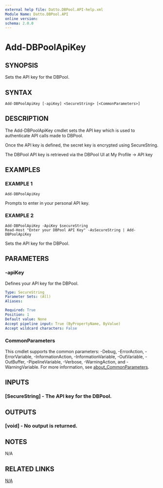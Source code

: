 ```yaml
---
external help file: Datto.DBPool.API-help.xml
Module Name: Datto.DBPool.API
online version:
schema: 2.0.0
---
```


# Add-DBPoolApiKey

## SYNOPSIS
Sets the API key for the DBPool.

## SYNTAX

```
Add-DBPoolApiKey [-apiKey] <SecureString> [<CommonParameters>]
```

## DESCRIPTION
The Add-DBPoolApiKey cmdlet sets the API key which is used to authenticate API calls made to DBPool.

Once the API key is defined, the secret key is encrypted using SecureString.

The DBPool API key is retrieved via the DBPool UI at My Profile -\> API key

## EXAMPLES

### EXAMPLE 1
```
Add-DBPoolApiKey
```

Prompts to enter in your personal API key.

### EXAMPLE 2
```
Add-DBPoolApiKey -ApiKey $secureString
Read-Host "Enter your DBPool API Key" -AsSecureString | Add-DBPoolApiKey
```

Sets the API key for the DBPool.

## PARAMETERS

### -apiKey
Defines your API key for the DBPool.

```yaml
Type: SecureString
Parameter Sets: (All)
Aliases:

Required: True
Position: 1
Default value: None
Accept pipeline input: True (ByPropertyName, ByValue)
Accept wildcard characters: False
```

### CommonParameters
This cmdlet supports the common parameters: -Debug, -ErrorAction, -ErrorVariable, -InformationAction, -InformationVariable, -OutVariable, -OutBuffer, -PipelineVariable, -Verbose, -WarningAction, and -WarningVariable. For more information, see [about_CommonParameters](http://go.microsoft.com/fwlink/?LinkID=113216).

## INPUTS

### [SecureString] - The API key for the DBPool.
## OUTPUTS

### [void] - No output is returned.
## NOTES
N/A

## RELATED LINKS

[N/A]()

